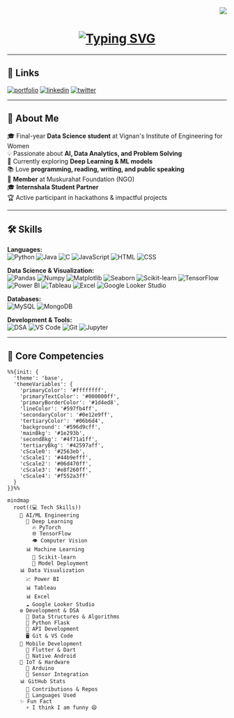 <!-- Profile Visitors -->
<div align="right">
  <img src="https://visitor-badge.laobi.icu/badge?page_id=MangaKaveri.MangaKaveri&left_text=Profile%20Views" />
</div>

<h1 align="center">
  <a href="https://git.io/typing-svg">
    <img src="https://readme-typing-svg.demolab.com?font=Merriweather&weight=900&size=35&pause=1000&color=2CB3F7&center=true&vCenter=true&width=600&height=70&lines=Hi+There+%F0%9F%91%8B;I'm+Kaveri+Manga!;Aspiring+Data+Scientist+%F0%9F%8C%9F;Tech+Explorer+%F0%9F%9A%80;Always+Learning+%F0%9F%93%9A" alt="Typing SVG" />
  </a>
</h1>

---

## 🔗 Links
[![portfolio](https://img.shields.io/badge/My_Portfolio-000?style=for-the-badge&logo=ko-fi&logoColor=white)](https://linktr.ee/MangaKaveri)
[![linkedin](https://img.shields.io/badge/LinkedIn-0A66C2?style=for-the-badge&logo=linkedin&logoColor=white)](https://www.linkedin.com/in/mangakaveri)
[![twitter](https://img.shields.io/badge/Twitter-1DA1F2?style=for-the-badge&logo=twitter&logoColor=white)](https://x.com/MangaKaveri)

---

## 🚀 About Me
🎓 Final-year **Data Science student** at Vignan's Institute of Engineering for Women  
💡 Passionate about **AI, Data Analytics, and Problem Solving**  
🌱 Currently exploring **Deep Learning & ML models**  
📚 Love **programming, reading, writing, and public speaking**  
🤝 **Member** at Muskurahat Foundation (NGO)  
🎓 **Internshala Student Partner**  
🏆 Active participant in hackathons & impactful projects  

---

## 🛠 Skills

**Languages:**  
![Python](https://img.shields.io/badge/Python-3776AB?style=for-the-badge&logo=python&logoColor=white)
![Java](https://img.shields.io/badge/Java-ED8B00?style=for-the-badge&logo=openjdk&logoColor=white)
![C](https://img.shields.io/badge/C-00599C?style=for-the-badge&logo=c&logoColor=white)
![JavaScript](https://img.shields.io/badge/JavaScript-323330?style=for-the-badge&logo=javascript&logoColor=F7DF1E)
![HTML](https://img.shields.io/badge/HTML5-E34F26?style=for-the-badge&logo=html5&logoColor=white)
![CSS](https://img.shields.io/badge/CSS3-1572B6?style=for-the-badge&logo=css3&logoColor=white)

**Data Science & Visualization:**  
![Pandas](https://img.shields.io/badge/Pandas-150458?style=for-the-badge&logo=pandas&logoColor=white)
![Numpy](https://img.shields.io/badge/Numpy-013243?style=for-the-badge&logo=numpy&logoColor=white)
![Matplotlib](https://img.shields.io/badge/Matplotlib-005C5C?style=for-the-badge&logo=plotly&logoColor=white)
![Seaborn](https://img.shields.io/badge/Seaborn-0099CC?style=for-the-badge)
![Scikit-learn](https://img.shields.io/badge/Scikit--learn-F7931E?style=for-the-badge&logo=scikitlearn&logoColor=white)
![TensorFlow](https://img.shields.io/badge/TensorFlow-FF6F00?style=for-the-badge&logo=tensorflow&logoColor=white)
![Power BI](https://img.shields.io/badge/PowerBI-F2C811?style=for-the-badge&logo=powerbi&logoColor=black)
![Tableau](https://img.shields.io/badge/Tableau-E97627?style=for-the-badge&logo=tableau&logoColor=white)
![Excel](https://img.shields.io/badge/Excel-217346?style=for-the-badge&logo=microsoftexcel&logoColor=white)
![Google Looker Studio](https://img.shields.io/badge/Looker_Studio-4285F4?style=for-the-badge&logo=google&logoColor=white)

**Databases:**  
![MySQL](https://img.shields.io/badge/MySQL-4479A1?style=for-the-badge&logo=mysql&logoColor=white)
![MongoDB](https://img.shields.io/badge/MongoDB-4EA94B?style=for-the-badge&logo=mongodb&logoColor=white)

**Development & Tools:**  
![DSA](https://img.shields.io/badge/DSA-0A66C2?style=for-the-badge&logo=codeforces&logoColor=white)
![VS Code](https://img.shields.io/badge/VSCode-0078d7?style=for-the-badge&logo=visual-studio-code&logoColor=white)
![Git](https://img.shields.io/badge/Git-F05033?style=for-the-badge&logo=git&logoColor=white)
![Jupyter](https://img.shields.io/badge/Jupyter-F37626?style=for-the-badge&logo=jupyter&logoColor=white)

---

## 🧠 **Core Competencies**

```mermaid
%%{init: {
  'theme': 'base',
  'themeVariables': {
    'primaryColor': '#ffffffff',
    'primaryTextColor': '#000000ff',
    'primaryBorderColor': '#1d4ed8',
    'lineColor': '#597fb4ff',
    'secondaryColor': '#0e12e9ff',
    'tertiaryColor': '#06b6d4',
    'background': '#596d9cff',
    'mainBkg': '#1e293b',
    'secondBkg': '#4f71a1ff',
    'tertiaryBkg': '#42597aff',
    'cScale0': '#2563eb',
    'cScale1': '#44b9efff',
    'cScale2': '#06d470ff',
    'cScale3': '#e8f260ff',
    'cScale4': '#f552a3ff'
  }
}}%%

mindmap
  root((💻 Tech Skills))
    🤖 AI/ML Engineering
      🧠 Deep Learning
        🔥 PyTorch
        🌐 TensorFlow
        👁️ Computer Vision
      📊 Machine Learning
        🔬 Scikit-learn
        🚀 Model Deployment
    📊 Data Visualization
      📈 Power BI
      📊 Tableau
      📊 Excel
      ☁️ Google Looker Studio
    ⚙️ Development & DSA
      📝 Data Structures & Algorithms
      🐍 Python Flask
      🔌 API Development
      🖥️ Git & VS Code
    📱 Mobile Development
      🎨 Flutter & Dart
      🤖 Native Android
    🔧 IoT & Hardware
      🤖 Arduino
      📡 Sensor Integration
    📊 GitHub Stats
      📌 Contributions & Repos
      🌟 Languages Used
    ✨ Fun Fact
      ⚡ I think I am funny 😄

